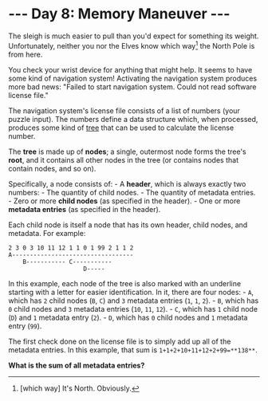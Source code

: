 # --- Day 8: Memory Maneuver ---

The sleigh is much easier to pull than you'd expect for something its weight. Unfortunately, neither you nor the Elves know which way[^1] the North Pole is from here.

You check your wrist device for anything that might help.  It seems to have some kind of navigation system!  Activating the navigation system produces more bad news: "Failed to start navigation system. Could not read software license file."

The navigation system's license file consists of a list of numbers (your puzzle input).  The numbers define a data structure which, when processed, produces some kind of [tree](https://en.wikipedia.org/wiki/Tree_(data_structure)) that can be used to calculate the license number.

The **tree** is made up of **nodes**; a single, outermost node forms the tree's **root**, and it contains all other nodes in the tree (or contains nodes that contain nodes, and so on).

Specifically, a node consists of:
    - A **header**, which is always exactly two numbers:
    - The quantity of child nodes.
    - The quantity of metadata entries.
    - Zero or more **child nodes** (as specified in the header).
    - One or more **metadata entries** (as specified in the header).

Each child node is itself a node that has its own header, child nodes, and metadata. For example:
```
2 3 0 3 10 11 12 1 1 0 1 99 2 1 1 2
A----------------------------------
    B----------- C-----------
                     D-----
```

In this example, each node of the tree is also marked with an underline starting with a letter for easier identification. In it, there are four nodes:
    - `A`, which has `2` child nodes (`B`, `C`) and `3` metadata entries (`1`, `1`, `2`).
    - `B`, which has `0` child nodes and `3` metadata entries (`10`, `11`, `12`).
    - `C`, which has `1` child node (`D`) and `1` metadata entry (`2`).
    - `D`, which has `0` child nodes and `1` metadata entry (`99`).

The first check done on the license file is to simply add up all of the metadata entries.  In this example, that sum is `1+1+2+10+11+12+2+99=**138**`.

**What is the sum of all metadata entries?**

[^1]: [which way] It's North. Obviously.
